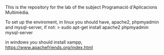 This is the repository for the lab of the subject Programació d'Aplicacions Multimèdia.

To set up the enviroment, in linux you should have, apache2, phpmyadmin and mysql-server, if not:
	> sudo apt-get install apache2 phpmyadmin mysql-server

in windows you should install xampp, https://www.apachefriends.org/index.html
